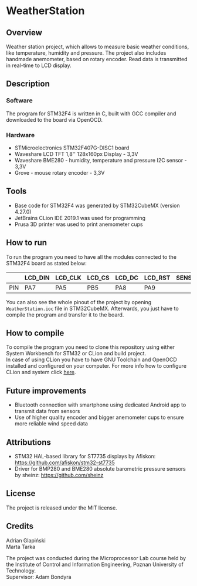 # WeatherStation
## Overview
Weather station project, which allows to measure basic weather conditions, like temperature, humidity and pressure. The project also includes handmade anemometer, based on rotary encoder. Read data is transmitted in real-time to LCD display. 
## Description
### Software
The program for STM32F4 is written in C, built with GCC compiler and downloaded to the board via OpenOCD. 
### Hardware
- STMicroelectronics STM32F407G-DISC1 board
- Waveshare LCD TFT 1,8'' 128x160px Display - 3,3V
- Waveshare BME280 - humidity, temperature and pressure I2C sensor - 3,3V
- Grove - mouse rotary encoder - 3,3V
## Tools
- Base code for STM32F4 was generated by STM32CubeMX (version 4.27.0)
- JetBrains CLion IDE 2019.1 was used for programming
- Prusa 3D printer was used to print anemometer cups
## How to run
To run the program you need to have all the modules connected to the STM32F4 board as stated below: 

|     | LCD_DIN | LCD_CLK | LCD_CS | LCD_DC | LCD_RST | SENSOR_SLC | SENSOR_SDA | ENC_SIGB | ENC_SIGA |
|-----|---------|---------|--------|--------|---------|-----------:|-----------:|---------:|---------:|
| PIN | PA7     | PA5     | PB5    | PA8    | PA9     |        PB6 |        PB7 |     PE11 |      PE9 |

You can also see the whole pinout of the project by opening `WeatherStation.ioc` file in STM32CubeMX.
Afterwards, you just have to compile the program and transfer it to the board.
## How to compile
To compile the program you need to clone this repository using either System Workbench for STM32 or CLion and build project.  
In case of using CLion you have to have GNU Toolchain and OpenOCD installed and configured on your computer. For more info how to configure CLion and system click [here](https://blog.jetbrains.com/clion/2019/02/clion-2019-1-eap-clion-for-embedded-development-part-iii/). 
## Future improvements 
- Bluetooth connection with smartphone using dedicated Android app to transmit data from sensors
- Use of higher quality encoder and bigger anemometer cups to ensure more reliable wind speed data 
## Attributions
- STM32 HAL-based library for ST7735 displays by Afiskon: https://github.com/afiskon/stm32-st7735
- Driver for BMP280 and BME280 absolute barometric pressure sensors by sheinz: https://github.com/sheinz
## License
The project is released under the MIT license.
## Credits
Adrian Glapiński  
Marta Tarka  
  
The project was conducted during the Microprocessor Lab course held by the Institute of Control and Information Engineering, Poznan University of Technology.  
Supervisor: Adam Bondyra


